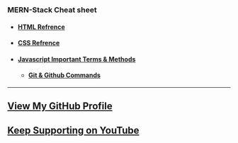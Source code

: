 ### MERN-Stack Cheat sheet 

  - #### [HTML Refrence](https://developer.mozilla.org/en-US/docs/Web/HTML/Element/)

- #### [CSS Refrence](https://developer.mozilla.org/en-US/docs/Web/CSS/Reference)

- #### [Javascript Important Terms & Methods](/javaScript.md)






  - #### [Git & Github Commands](https://github.com/ohm-vishwa/Git-Github-Commands)
---
## [View My GitHub Profile](https://github.com/ohm-vishwa) 
## [Keep Supporting on YouTube](https://www.youtube.com/@ohm_vishwa)